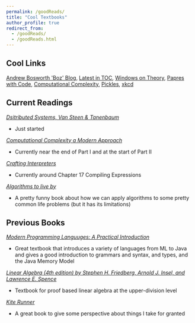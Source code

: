 ```yaml
---
permalink: /goodReads/
title: "Cool Textbooks"
author_profile: true
redirect_from: 
  - /goodReads/
  - /goodReads.html
---
```

## Cool Links
[Andrew Bosworth 'Boz' Blog](https://boz.com/),
[Latest in TOC](https://theory.report/),
[Windows on Theory](https://windowsontheory.org/),
[Papres with Code](https://paperswithcode.com/),
[Computational Complexity](https://blog.computationalcomplexity.org/),
[Pickles](https://www.gocomics.com/pickles/),
[xkcd](https://xkcd.com/)

## Current Readings
[*Dsitributed Systems, Van Steen & Tanenbaum*](https://www.distributed-systems.net/index.php/books/ds4/)
* Just started

[*Computational Complexity a Modern Approach*](https://theory.cs.princeton.edu/complexity/book.pdf)
* Currently near the end of Part I and at the start of Part II 

[*Crafting Interpreters*](https://timothya.com/pdfs/crafting-interpreters.pdf)
* Currently around Chapter 17 Compiling Expressions

[*Algorithms to live by*](https://www.amazon.com/Algorithms-Live-Computer-Science-Decisions/dp/1627790365)
* A pretty funny book about how we can apply algorithms to some pretty common life problems (but it has its limitations)

## Previous Books
[*Modern Programming Languuges: A Practical Introduction*](https://www.amazon.com/gp/product/1590282507)
* Great textbook that introduces a variety of languages from ML to Java and gives a good introduction to grammars and syntax, and types, and the Java Memory Model

[*Linear Algebra (4th edition) by Stephen H. Friedberg, Arnold J. Insel, and Lawrence E. Spence*](https://www.amazon.com/Linear-Algebra-4th-Stephen-Friedberg/dp/0130084514)
* Textbook for proof based linear algebra at the upper-division level

[*Kite Runner*](https://www.amazon.com/Kite-Runner-Khaled-Hosseini/dp/159463193X)
* A great book to give some perspective about things I take for granted